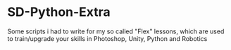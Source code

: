 # SD-Python-Extra

Some scripts i had to write for my so called "Flex" lessons, which are used to train/upgrade your skills in Photoshop, Unity, Python and Robotics